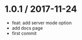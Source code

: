 1.0.1 / 2017-11-24
==================

  * feat: add server mode option
  * add docs page
  * first commit
